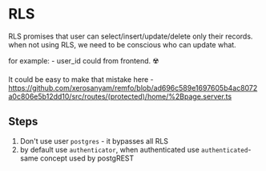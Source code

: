 # RLS

RLS promises that user can select/insert/update/delete only their records.
when not using RLS, we need to be conscious who can update what.

for example: - user_id could from frontend. ☢️

It could be easy to make that mistake here - https://github.com/xerosanyam/remfo/blob/ad696c589e1697605b4ac8072a0c806e5b12dd10/src/routes/(protected)/home/%2Bpage.server.ts

## Steps

1.  Don't use user `postgres` - it bypasses all RLS
2.  by default use `authenticator`, when authenticated use `authenticated`- same concept used by postgREST
